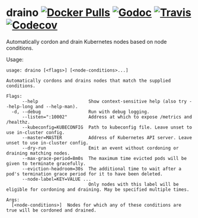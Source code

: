 # draino [![Docker Pulls](https://img.shields.io/docker/pulls/negz/draino.svg)](https://hub.docker.com/r/negz/draino/) [![Godoc](https://img.shields.io/badge/godoc-reference-blue.svg)](https://godoc.org/github.com/negz/draino) [![Travis](https://img.shields.io/travis/negz/draino.svg?maxAge=300)](https://travis-ci.org/negz/draino/) [![Codecov](https://img.shields.io/codecov/c/github/negz/draino.svg?maxAge=3600)](https://codecov.io/gh/negz/draino/)
Automatically cordon and drain Kubernetes nodes based on node conditions.

Usage:
```
usage: draino [<flags>] [<node-conditions>...]

Automatically cordons and drains nodes that match the supplied conditions.

Flags:
      --help                   Show context-sensitive help (also try --help-long and --help-man).
  -d, --debug                  Run with debug logging.
      --listen=":10002"        Address at which to expose /metrics and /healthz.
      --kubeconfig=KUBECONFIG  Path to kubeconfig file. Leave unset to use in-cluster config.
      --master=MASTER          Address of Kubernetes API server. Leave unset to use in-cluster config.
      --dry-run                Emit an event without cordoning or draining matching nodes.
      --max-grace-period=8m0s  The maximum time evicted pods will be given to terminate gracefully.
      --eviction-headroom=30s  The additional time to wait after a pod's termination grace period for it to have been deleted.
      --node-label=KEY=VALUE ...
                               Only nodes with this label will be eligible for cordoning and draining. May be specified multiple times.

Args:
  [<node-conditions>]  Nodes for which any of these conditions are true will be cordoned and drained.
```